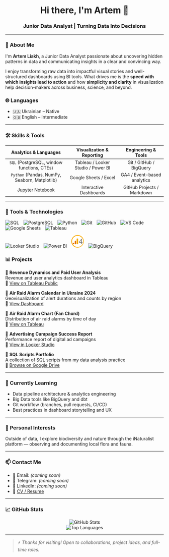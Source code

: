 
<h1 align="center">Hi there, I'm Artem 👋</h1>
<h3 align="center">Junior Data Analyst | Turning Data Into Decisions</h3>

---

### 🚀 About Me

I'm **Artem Liakh**, a Junior Data Analyst passionate about uncovering hidden patterns in data and communicating insights in a clear and convincing way.

I enjoy transforming raw data into impactful visual stories and well-structured dashboards using BI tools. What drives me is the **speed with which insights lead to action** and how **simplicity and clarity** in visualization help decision-makers across business, science, and beyond.

### 🌐 Languages

- 🇺🇦 Ukrainian – Native  
- 🇬🇧 English – Intermediate
---

### 🛠️ Skills & Tools

| Analytics & Languages | Visualization & Reporting | Engineering & Tools |
|:---------------------:|:--------------------------:|:--------------------:|
| `SQL` (PostgreSQL, window functions, CTEs) | Tableau / Looker Studio / Power BI | Git / GitHub / BigQuery |
| `Python` (Pandas, NumPy, Seaborn, Matplotlib) | Google Sheets / Excel | GA4 / Event-based analytics |
| Jupyter Notebook | Interactive Dashboards | GitHub Projects / Markdown |

---

<h3>🧰 Tools & Technologies</h3>

<p align="left">
  <img src="https://cdn.jsdelivr.net/gh/devicons/devicon/icons/sqlite/sqlite-original.svg" alt="SQL" height="40" style="margin-right:10px"/>
  <img src="https://cdn.jsdelivr.net/gh/devicons/devicon/icons/postgresql/postgresql-original.svg" alt="PostgreSQL" height="40" style="margin-right:10px"/>
  <img src="https://cdn.jsdelivr.net/gh/devicons/devicon/icons/python/python-original.svg" alt="Python" height="40" style="margin-right:10px"/>
  <img src="https://cdn.jsdelivr.net/gh/devicons/devicon/icons/git/git-original.svg" alt="Git" height="40" style="margin-right:10px"/>
  <img src="https://cdn.jsdelivr.net/gh/devicons/devicon/icons/github/github-original.svg" alt="GitHub" height="40" style="margin-right:10px"/>
  <img src="https://cdn.jsdelivr.net/gh/devicons/devicon/icons/vscode/vscode-original.svg" alt="VS Code" height="40" style="margin-right:10px"/>
  <img src="https://upload.wikimedia.org/wikipedia/commons/3/30/Google_Sheets_logo_%282014-2020%29.svg" alt="Google Sheets" height="40" style="margin-right:10px"/>
  <img src="https://upload.wikimedia.org/wikipedia/commons/4/4b/Tableau_Logo.png" alt="Tableau" height="40" style="margin-right:10px"/>
</p>

<p align="left">
  <img src="https://upload.wikimedia.org/wikipedia/commons/thumb/7/75/Google_Data_Studio_Logo.png/600px-Google_Data_Studio_Logo.png" alt="Looker Studio" height="40" style="margin-right:10px"/>
  <img src="https://upload.wikimedia.org/wikipedia/commons/c/cf/Microsoft_Power_BI_Logo.svg" alt="Power BI" height="40" style="margin-right:10px"/>
  <img src="https://raw.githubusercontent.com/Artem-Liakh/Artem-Liakh/main/assets/ga4-logo.png" alt="Google Analytics 4" height="40" style="margin-right:10px"/>
  <img src="https://upload.wikimedia.org/wikipedia/commons/6/6b/Google_BigQuery_Logo.png" alt="BigQuery" height="40" style="margin-right:10px"/>
</p>


### 📊 Projects

🔹 **Revenue Dynamics and Paid User Analysis**  
Revenue and user analytics dashboard in Tableau  
🔗 [View on Tableau Public](https://public.tableau.com/views/FinalProjectDashboard_17370680516190/RevenueDynamicsandPaidUserAnalysis)

🔹 **Air Raid Alarm Calendar in Ukraine 2024**  
Geovisualization of alert durations and counts by region  
🔗 [View Dashboard](https://public.tableau.com/views/AirRaidAlarmsCalendarinUkraine2024/Airraidalarmcount)

🔹 **Air Raid Alarm Chart (Fan Chord)**  
Distribution of air raid alarms by time of day  
🔗 [View on Tableau](https://public.tableau.com/views/FanChordAirRaidAlarm/Dashboard1)

🔹 **Advertising Campaign Success Report**  
Performance report of digital ad campaigns  
🔗 [View in Looker Studio](https://lookerstudio.google.com/s/oDo1cRO2fX0)

🔹 **SQL Scripts Portfolio**  
A collection of SQL scripts from my data analysis practice  
🔗 [Browse on Google Drive](https://drive.google.com/drive/folders/1aHy5JnODi2yypeFGN_db8TznGjH0GFIs?usp=drive_link)

---

### 🎯 Currently Learning

- Data pipeline architecture & analytics engineering
- Big Data tools like BigQuery and dbt
- Git workflow (branches, pull requests, CI/CD)
- Best practices in dashboard storytelling and UX

---

### 🌿 Personal Interests

Outside of data, I explore biodiversity and nature through the iNaturalist platform — observing and documenting local flora and fauna.

---

### 📫 Contact Me

- 📧 Email: *(coming soon)*
- 💬 Telegram: *(coming soon)*
- 🔗 LinkedIn: *(coming soon)*
- 📄 [CV / Resume](#)

---

### 📈 GitHub Stats

<p align="center">
  <img src="https://github-readme-stats.vercel.app/api?username=Artem-Liakh&show_icons=true&theme=tokyonight" alt="GitHub Stats" />
  <br>
  <img src="https://github-readme-stats.vercel.app/api/top-langs/?username=Artem-Liakh&layout=compact&theme=transparent" alt="Top Languages" />
</p>

---

> ⚡ *Thanks for visiting! Open to collaborations, project ideas, and full-time roles.*

